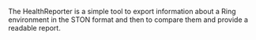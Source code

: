 The HealthReporter is a simple tool to export information about a Ring environment in the STON format and then to compare them and provide a readable report.